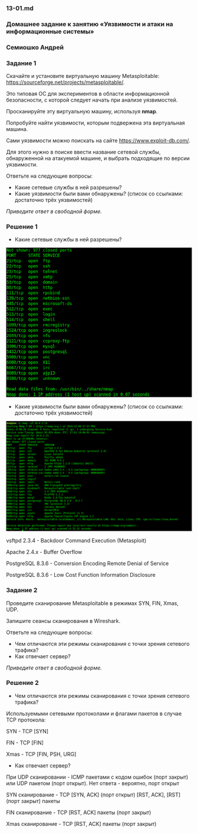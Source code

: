 ### 13-01.md

### Домашнее задание к занятию «Уязвимости и атаки на информационные системы» 
### Семиошко Андрей

### Задание 1

Скачайте и установите виртуальную машину Metasploitable: https://sourceforge.net/projects/metasploitable/.

Это типовая ОС для экспериментов в области информационной безопасности, с которой следует начать при анализе уязвимостей.

Просканируйте эту виртуальную машину, используя **nmap**.

Попробуйте найти уязвимости, которым подвержена эта виртуальная машина.

Сами уязвимости можно поискать на сайте https://www.exploit-db.com/.

Для этого нужно в поиске ввести название сетевой службы, обнаруженной на атакуемой машине, и выбрать подходящие по версии уязвимости.

Ответьте на следующие вопросы:

- Какие сетевые службы в ней разрешены?
- Какие уязвимости были вами обнаружены? (список со ссылками: достаточно трёх уязвимостей)
  
*Приведите ответ в свободной форме.*  

### Решение 1

- Какие сетевые службы в ней разрешены?

![image](https://github.com/semioshkoan/13-01.md/blob/main/%D0%92%D1%8B%D0%B4%D0%B5%D0%BB%D0%B5%D0%BD%D0%B8%D0%B5_101.png)

- Какие уязвимости были вами обнаружены? (список со ссылками: достаточно трёх уязвимостей)

![image](https://github.com/semioshkoan/13-01.md/blob/main/%D0%92%D1%8B%D0%B4%D0%B5%D0%BB%D0%B5%D0%BD%D0%B8%D0%B5_100.png)  

vsftpd 2.3.4 - Backdoor Command Execution (Metasploit)

Apache 2.4.x - Buffer Overflow

PostgreSQL 8.3.6 - Conversion Encoding Remote Denial of Service

PostgreSQL 8.3.6 - Low Cost Function Information Disclosure

### Задание 2

Проведите сканирование Metasploitable в режимах SYN, FIN, Xmas, UDP.

Запишите сеансы сканирования в Wireshark.

Ответьте на следующие вопросы:

- Чем отличаются эти режимы сканирования с точки зрения сетевого трафика?
- Как отвечает сервер?

*Приведите ответ в свободной форме.*

### Решение 2

- Чем отличаются эти режимы сканирования с точки зрения сетевого трафика?

Используемыми сетевыми протоколами и флагами пакетов в случае TCP протокола:

SYN - TCP [SYN]

FIN - TCP [FIN]

Xmas - TCP [FIN, PSH, URG]

- Как отвечает сервер?

При UDP сканировании - ICMP пакетами с кодом ошибок (порт закрыт) или UDP пакетом (порт открыт). Нет ответа - вероятно, порт открыт

SYN сканирование - TCP [SYN, ACK] (порт открыт) [RST, ACK], [RST] (порт закрыт) пакеты

FIN сканирование - TCP [RST, ACK] пакеты (порт закрыт)

Xmas сканирование - TCP [RST, ACK] пакеты (порт закрыт)
